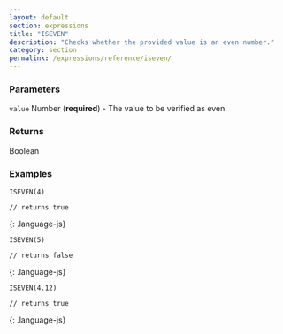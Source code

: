 ```yaml
---
layout: default
section: expressions
title: "ISEVEN"
description: "Checks whether the provided value is an even number."
category: section
permalink: /expressions/reference/iseven/
---
```


### Parameters

`value` Number (__required__) - The value to be verified as even.

### Returns

Boolean

### Examples

~~~
ISEVEN(4)

// returns true
~~~
{: .language-js}


~~~
ISEVEN(5)

// returns false
~~~
{: .language-js}


~~~
ISEVEN(4.12)

// returns true
~~~
{: .language-js}
